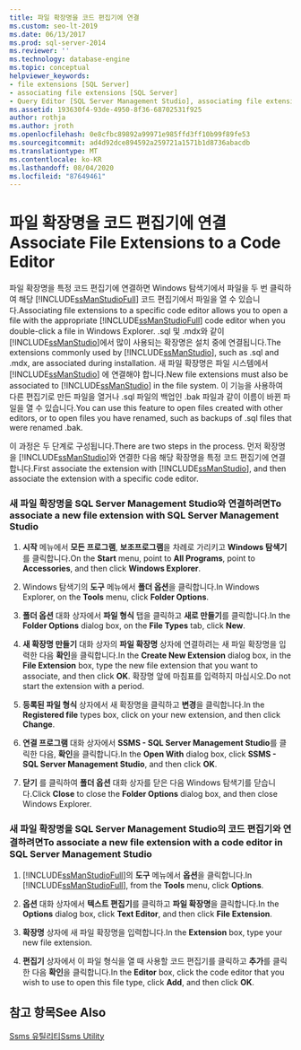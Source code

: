 ```yaml
---
title: 파일 확장명을 코드 편집기에 연결
ms.custom: seo-lt-2019
ms.date: 06/13/2017
ms.prod: sql-server-2014
ms.reviewer: ''
ms.technology: database-engine
ms.topic: conceptual
helpviewer_keywords:
- file extensions [SQL Server]
- associating file extensions [SQL Server]
- Query Editor [SQL Server Management Studio], associating file extensions
ms.assetid: 193630f4-93de-4950-8f36-68702531f925
author: rothja
ms.author: jroth
ms.openlocfilehash: 0e8cfbc89892a99971e985ffd3ff10b99f89fe53
ms.sourcegitcommit: ad4d92dce894592a259721a1571b1d8736abacdb
ms.translationtype: MT
ms.contentlocale: ko-KR
ms.lasthandoff: 08/04/2020
ms.locfileid: "87649461"
---
```

# <a name="associate-file-extensions-to-a-code-editor"></a><span data-ttu-id="9a5e6-102">파일 확장명을 코드 편집기에 연결</span><span class="sxs-lookup"><span data-stu-id="9a5e6-102">Associate File Extensions to a Code Editor</span></span>
  <span data-ttu-id="9a5e6-103">파일 확장명을 특정 코드 편집기에 연결하면 Windows 탐색기에서 파일을 두 번 클릭하여 해당 [!INCLUDE[ssManStudioFull](../../includes/ssmanstudiofull-md.md)] 코드 편집기에서 파일을 열 수 있습니다.</span><span class="sxs-lookup"><span data-stu-id="9a5e6-103">Associating file extensions to a specific code editor allows you to open a file with the appropriate [!INCLUDE[ssManStudioFull](../../includes/ssmanstudiofull-md.md)] code editor when you double-click a file in Windows Explorer.</span></span> <span data-ttu-id="9a5e6-104">.sql 및 .mdx와 같이 [!INCLUDE[ssManStudio](../../includes/ssmanstudio-md.md)]에서 많이 사용되는 확장명은 설치 중에 연결됩니다.</span><span class="sxs-lookup"><span data-stu-id="9a5e6-104">The extensions commonly used by [!INCLUDE[ssManStudio](../../includes/ssmanstudio-md.md)], such as .sql and .mdx, are associated during installation.</span></span> <span data-ttu-id="9a5e6-105">새 파일 확장명은 파일 시스템에서 [!INCLUDE[ssManStudio](../../includes/ssmanstudio-md.md)] 에 연결해야 합니다.</span><span class="sxs-lookup"><span data-stu-id="9a5e6-105">New file extensions must also be associated to [!INCLUDE[ssManStudio](../../includes/ssmanstudio-md.md)] in the file system.</span></span> <span data-ttu-id="9a5e6-106">이 기능을 사용하여 다른 편집기로 만든 파일을 열거나 .sql 파일의 백업인 .bak 파일과 같이 이름이 바뀐 파일을 열 수 있습니다.</span><span class="sxs-lookup"><span data-stu-id="9a5e6-106">You can use this feature to open files created with other editors, or to open files you have renamed, such as backups of .sql files that were renamed .bak.</span></span>  
  
 <span data-ttu-id="9a5e6-107">이 과정은 두 단계로 구성됩니다.</span><span class="sxs-lookup"><span data-stu-id="9a5e6-107">There are two steps in the process.</span></span> <span data-ttu-id="9a5e6-108">먼저 확장명을 [!INCLUDE[ssManStudio](../../includes/ssmanstudio-md.md)]와 연결한 다음 해당 확장명을 특정 코드 편집기에 연결합니다.</span><span class="sxs-lookup"><span data-stu-id="9a5e6-108">First associate the extension with [!INCLUDE[ssManStudio](../../includes/ssmanstudio-md.md)], and then associate the extension with a specific code editor.</span></span>  
  
### <a name="to-associate-a-new-file-extension-with-sql-server-management-studio"></a><span data-ttu-id="9a5e6-109">새 파일 확장명을 SQL Server Management Studio와 연결하려면</span><span class="sxs-lookup"><span data-stu-id="9a5e6-109">To associate a new file extension with SQL Server Management Studio</span></span>  
  
1.  <span data-ttu-id="9a5e6-110">**시작** 메뉴에서 **모든 프로그램**, **보조프로그램**을 차례로 가리키고 **Windows 탐색기**를 클릭합니다.</span><span class="sxs-lookup"><span data-stu-id="9a5e6-110">On the **Start** menu, point to **All Programs**, point to **Accessories**, and then click **Windows Explorer**.</span></span>  
  
2.  <span data-ttu-id="9a5e6-111">Windows 탐색기의 **도구** 메뉴에서 **폴더 옵션**을 클릭합니다.</span><span class="sxs-lookup"><span data-stu-id="9a5e6-111">In Windows Explorer, on the **Tools** menu, click **Folder Options**.</span></span>  
  
3.  <span data-ttu-id="9a5e6-112">**폴더 옵션** 대화 상자에서 **파일 형식** 탭을 클릭하고 **새로 만들기**를 클릭합니다.</span><span class="sxs-lookup"><span data-stu-id="9a5e6-112">In the **Folder Options** dialog box, on the **File Types** tab, click **New**.</span></span>  
  
4.  <span data-ttu-id="9a5e6-113">**새 확장명 만들기** 대화 상자의 **파일 확장명** 상자에 연결하려는 새 파일 확장명을 입력한 다음 **확인**을 클릭합니다.</span><span class="sxs-lookup"><span data-stu-id="9a5e6-113">In the **Create New Extension** dialog box, in the **File Extension** box, type the new file extension that you want to associate, and then click **OK**.</span></span> <span data-ttu-id="9a5e6-114">확장명 앞에 마침표를 입력하지 마십시오.</span><span class="sxs-lookup"><span data-stu-id="9a5e6-114">Do not start the extension with a period.</span></span>  
  
5.  <span data-ttu-id="9a5e6-115">**등록된 파일 형식** 상자에서 새 확장명을 클릭하고 **변경**을 클릭합니다.</span><span class="sxs-lookup"><span data-stu-id="9a5e6-115">In the **Registered file** types box, click on your new extension, and then click **Change**.</span></span>  
  
6.  <span data-ttu-id="9a5e6-116">**연결 프로그램** 대화 상자에서 **SSMS - SQL Server Management Studio**를 클릭한 다음, **확인**을 클릭합니다.</span><span class="sxs-lookup"><span data-stu-id="9a5e6-116">In the **Open With** dialog box, click **SSMS - SQL Server Management Studio**, and then click **OK**.</span></span>  
  
7.  <span data-ttu-id="9a5e6-117">**닫기** 를 클릭하여 **폴더 옵션** 대화 상자를 닫은 다음 Windows 탐색기를 닫습니다.</span><span class="sxs-lookup"><span data-stu-id="9a5e6-117">Click **Close** to close the **Folder Options** dialog box, and then close Windows Explorer.</span></span>  
  
### <a name="to-associate-a-new-file-extension-with-a-code-editor-in-sql-server-management-studio"></a><span data-ttu-id="9a5e6-118">새 파일 확장명을 SQL Server Management Studio의 코드 편집기와 연결하려면</span><span class="sxs-lookup"><span data-stu-id="9a5e6-118">To associate a new file extension with a code editor in SQL Server Management Studio</span></span>  
  
1.  <span data-ttu-id="9a5e6-119">[!INCLUDE[ssManStudioFull](../../includes/ssmanstudiofull-md.md)]의 **도구** 메뉴에서 **옵션**을 클릭합니다.</span><span class="sxs-lookup"><span data-stu-id="9a5e6-119">In [!INCLUDE[ssManStudioFull](../../includes/ssmanstudiofull-md.md)], from the **Tools** menu, click **Options**.</span></span>  
  
2.  <span data-ttu-id="9a5e6-120">**옵션** 대화 상자에서 **텍스트 편집기**를 클릭하고 **파일 확장명**을 클릭합니다.</span><span class="sxs-lookup"><span data-stu-id="9a5e6-120">In the **Options** dialog box, click **Text Editor**, and then click **File Extension**.</span></span>  
  
3.  <span data-ttu-id="9a5e6-121">**확장명** 상자에 새 파일 확장명을 입력합니다.</span><span class="sxs-lookup"><span data-stu-id="9a5e6-121">In the **Extension** box, type your new file extension.</span></span>  
  
4.  <span data-ttu-id="9a5e6-122">**편집기** 상자에서 이 파일 형식을 열 때 사용할 코드 편집기를 클릭하고 **추가**를 클릭한 다음 **확인**을 클릭합니다.</span><span class="sxs-lookup"><span data-stu-id="9a5e6-122">In the **Editor** box, click the code editor that you wish to use to open this file type, click **Add**, and then click **OK**.</span></span>  
  
## <a name="see-also"></a><span data-ttu-id="9a5e6-123">참고 항목</span><span class="sxs-lookup"><span data-stu-id="9a5e6-123">See Also</span></span>  
 [<span data-ttu-id="9a5e6-124">Ssms 유틸리티</span><span class="sxs-lookup"><span data-stu-id="9a5e6-124">Ssms Utility</span></span>](../../ssms/ssms-utility.md)  
  
  
